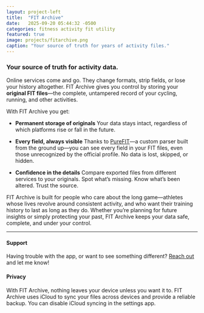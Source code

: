 ```yaml
---
layout: project-left
title:  "FIT Archive"
date:   2025-09-20 05:44:32 -0500
categories: fitness activity fit utility
featured: true
image: projects/fitarchive.png
caption: "Your source of truth for years of activity files."
---
```


### Your source of truth for activity data.

Online services come and go. They change formats, strip fields, or lose your history altogether. FIT Archive gives you control by storing your **original FIT files**—the complete, untampered record of your cycling, running, and other activities.

With FIT Archive you get:

* **Permanent storage of originals**
  Your data stays intact, regardless of which platforms rise or fall in the future.

* **Every field, always visible**
  Thanks to [PureFIT](http://github.com/thelowlypeon/purefit)—a custom parser built from the ground up—you can see every field in your FIT files, even those unrecognized by the official profile. No data is lost, skipped, or hidden.

* **Confidence in the details**
  Compare exported files from different services to your originals. Spot what’s missing. Know what’s been altered. Trust the source.

FIT Archive is built for people who care about the long game—athletes whose lives revolve around consistent activity, and who want their training history to last as long as they do. Whether you’re planning for future insights or simply protecting your past, FIT Archive keeps your data safe, complete, and under your control.

<hr />

#### Support

Having trouble with the app, or want to see something different? [Reach out](mailto:fitarchive@petercompernolle.com) and let me know! 

#### Privacy

With FIT Archive, nothing leaves your device unless you want it to.
FIT Archive uses iCloud to sync your files across devices and provide a reliable backup.
You can disable iCloud syncing in the settings app.
